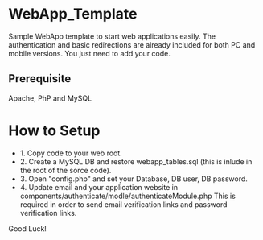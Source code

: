 # WebApp_Template
Sample WebApp template to start web applications easily. The authentication and basic redirections are already included for both PC and mobile versions. You just need to add your code.

<h2>Prerequisite</h2>
Apache, PhP and MySQL

<h1>How to Setup</h1>
<ul>
<li>1. Copy code to your web root.</li>
<li>2. Create a MySQL DB and restore webapp_tables.sql (this is inlude in the root of the sorce code).</li>
<li>3. Open "config.php" and set your Database, DB user, DB password.</li>
<li>4. Update email and your application website in components/authenticate/modle/authenticateModule.php
   This is required in order to send email verification links and password verification links.</li>
</ul>
Good Luck!
